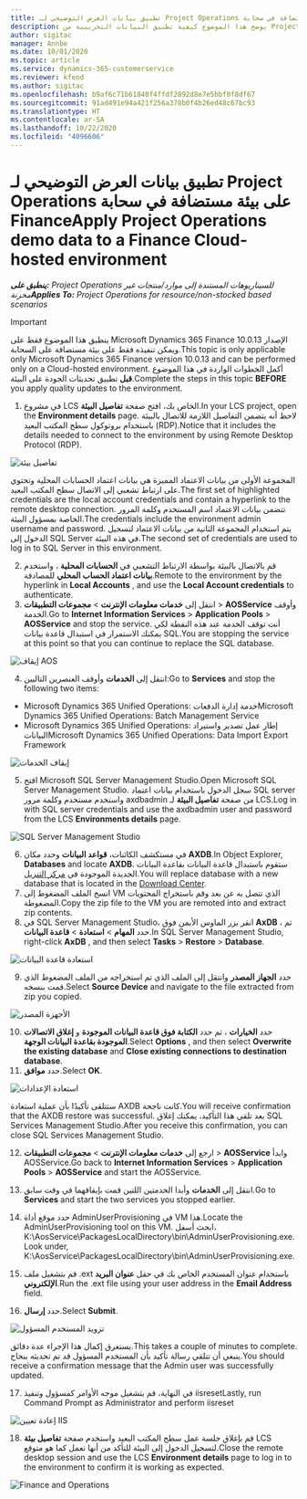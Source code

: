 ```yaml
---
title: تطبيق بيانات العرض التوضيحي لـ Project Operations على بيئة مستضافة في سحابة Finance
description: يوضح هذا الموضوع كيفية تطبيق البيانات التجريبية من Project Operations إلى بيئة Dynamics 365 Finance المستضافة على السحابة.
author: sigitac
manager: Annbe
ms.date: 10/01/2020
ms.topic: article
ms.service: dynamics-365-customerservice
ms.reviewer: kfend
ms.author: sigitac
ms.openlocfilehash: b9af6c71b61840f4ffdf2892d8e7e5bbf0f8df67
ms.sourcegitcommit: 91ad491e94a421f256a378b0f4b26ed48c67bc93
ms.translationtype: HT
ms.contentlocale: ar-SA
ms.lasthandoff: 10/22/2020
ms.locfileid: "4096606"
---
```

# <a name="apply-project-operations-demo-data-to-a-finance-cloud-hosted-environment"></a><span data-ttu-id="14907-103">تطبيق بيانات العرض التوضيحي لـ Project Operations على بيئة مستضافة في سحابة Finance</span><span class="sxs-lookup"><span data-stu-id="14907-103">Apply Project Operations demo data to a Finance Cloud-hosted environment</span></span>

<span data-ttu-id="14907-104">_**ينطبق على:** Project Operations للسيناريوهات المستندة إلى موارد/منتجات غير مخزنة‬_</span><span class="sxs-lookup"><span data-stu-id="14907-104">_**Applies To:** Project Operations for resource/non-stocked based scenarios_</span></span>

> [!IMPORTANT]
> <span data-ttu-id="14907-105">ينطبق هذا الموضوع فقط على Microsoft Dynamics 365 Finance الإصدار 10.0.13 ويمكن تنفيذه فقط على بيئة مستضافة على السحابة.</span><span class="sxs-lookup"><span data-stu-id="14907-105">This topic is only applicable only Microsoft Dynamics 365 Finance version 10.0.13 and can be performed only on a Cloud-hosted environment.</span></span> <span data-ttu-id="14907-106">أكمل الخطوات الواردة في هذا الموضوع **قبل** تطبيق تحديثات الجودة على البيئة.</span><span class="sxs-lookup"><span data-stu-id="14907-106">Complete the steps in this topic **BEFORE** you apply quality updates to the environment.</span></span>

1. <span data-ttu-id="14907-107">في مشروع LCS الخاص بك، افتح صفحة **تفاصيل البيئة**.</span><span class="sxs-lookup"><span data-stu-id="14907-107">In your LCS project, open the **Environment details** page.</span></span> <span data-ttu-id="14907-108">لاحظ أنه يتضمن التفاصيل اللازمة للاتصال بالبيئة باستخدام بروتوكول سطح المكتب البعيد (RDP).</span><span class="sxs-lookup"><span data-stu-id="14907-108">Notice that it includes the details needed to connect to the environment by using Remote Desktop Protocol (RDP).</span></span>

![تفاصيل بيئة ](./media/1EnvironmentDetails.png)

<span data-ttu-id="14907-110">المجموعة الأولى من بيانات الاعتماد المميزة هي بيانات اعتماد الحسابات المحلية وتحتوي على ارتباط تشعبي إلى الاتصال سطح المكتب البعيد.</span><span class="sxs-lookup"><span data-stu-id="14907-110">The first set of highlighted credentials are the local account credentials and contain a hyperlink to the remote desktop connection.</span></span> <span data-ttu-id="14907-111">تتضمن بيانات الاعتماد اسم المستخدم وكلمة المرور الخاصة بمسؤول البيئة.</span><span class="sxs-lookup"><span data-stu-id="14907-111">The credentials include the environment admin username and password.</span></span> <span data-ttu-id="14907-112">يتم استخدام المجموعة الثانية من بيانات الاعتماد لتسجيل الدخول إلى SQL Server في هذه البيئة.</span><span class="sxs-lookup"><span data-stu-id="14907-112">The second set of credentials are used to log in to SQL Server in this environment.</span></span>

2. <span data-ttu-id="14907-113">قم بالاتصال بالبيئة بواسطة الارتباط التشعبي في **الحسابات المحلية** ، واستخدم **بيانات اعتماد الحساب المحلي** للمصادقة.</span><span class="sxs-lookup"><span data-stu-id="14907-113">Remote to the environment by the hyperlink in **Local Accounts** , and use the **Local Account credentials** to authenticate.</span></span>
3. <span data-ttu-id="14907-114">انتقل إلى **خدمات معلومات الإنترنت** > **مجموعات التطبيقات** > **AOSService** وأوقف الخدمة.</span><span class="sxs-lookup"><span data-stu-id="14907-114">Go to **Internet Information Services** > **Application Pools** > **AOSService** and stop the service.</span></span> <span data-ttu-id="14907-115">أنت توقف الخدمة عند هذه النقطة لكي يمكنك الاستمرار في استبدال قاعدة بيانات SQL.</span><span class="sxs-lookup"><span data-stu-id="14907-115">You are stopping the service at this point so that you can continue to replace the SQL database.</span></span>

![إيقاف AOS](./media/2StopAOS.png)

4. <span data-ttu-id="14907-117">انتقل إلى **الخدمات** وأوقف العنصرين التاليين:</span><span class="sxs-lookup"><span data-stu-id="14907-117">Go to **Services** and stop the following two items:</span></span>

- <span data-ttu-id="14907-118">Microsoft Dynamics 365 Unified Operations: خدمة إدارة الدفعات</span><span class="sxs-lookup"><span data-stu-id="14907-118">Microsoft Dynamics 365 Unified Operations: Batch Management Service</span></span>
- <span data-ttu-id="14907-119">Microsoft Dynamics 365 Unified Operations: إطار عمل تصدير واستيراد البيانات</span><span class="sxs-lookup"><span data-stu-id="14907-119">Microsoft Dynamics 365 Unified Operations: Data Import Export Framework</span></span>

![إيقاف الخدمات](./media/3StopServices.png)

5. <span data-ttu-id="14907-121">افتح Microsoft SQL Server Management Studio.</span><span class="sxs-lookup"><span data-stu-id="14907-121">Open Microsoft SQL Server Management Studio.</span></span> <span data-ttu-id="14907-122">سجل الدخول باستخدام بيانات اعتماد SQL server واستخدم مستخدم وكلمة مرور axdbadmin من صفحة **تفاصيل البيئة** لـ LCS.</span><span class="sxs-lookup"><span data-stu-id="14907-122">Log in with SQL server credentials and use the axdbadmin user and password from the LCS **Environments details** page.</span></span>

![SQL Server Management Studio](./media/4SSMS.png)

6. <span data-ttu-id="14907-124">في مستكشف الكائنات، **قواعد البيانات** وحدد مكان **AXDB**.</span><span class="sxs-lookup"><span data-stu-id="14907-124">In Object Explorer, **Databases** and locate **AXDB**.</span></span> <span data-ttu-id="14907-125">ستقوم باستبدال قاعدة البيانات بقاعدة البيانات الجديدة الموجودة في [مركز التنزيل](https://download.microsoft.com/download/1/a/3/1a314bd2-b082-4a87-abdc-1ba26c92b63d/ProjOpsDemoDataFOGARelease.zip).</span><span class="sxs-lookup"><span data-stu-id="14907-125">You will replace database with a new database that is located in the [Download Center](https://download.microsoft.com/download/1/a/3/1a314bd2-b082-4a87-abdc-1ba26c92b63d/ProjOpsDemoDataFOGARelease.zip).</span></span> 
7. <span data-ttu-id="14907-126">انسخ الملف المضغوط إلى VM الذي تتصل به عن بعد وقم باستخراج المحتويات المضغوطة.</span><span class="sxs-lookup"><span data-stu-id="14907-126">Copy the zip file to the VM you are remoted into and extract zip contents.</span></span>
8. <span data-ttu-id="14907-127">في SQL Server Management Studio، انقر بزر الماوس الأيمن فوق **AxDB** ، ثم حدد **المهام** > **استعادة** > **قاعدة البيانات**.</span><span class="sxs-lookup"><span data-stu-id="14907-127">In SQL Server Management Studio, right-click **AxDB** , and then select **Tasks** > **Restore** > **Database**.</span></span>

![استعادة قاعدة البيانات](./media/5RestoreDatabase.png)

9. <span data-ttu-id="14907-129">حدد **الجهاز المصدر** وانتقل إلى الملف الذي تم استخراجه من الملف المضغوط الذي قمت بنسخه.</span><span class="sxs-lookup"><span data-stu-id="14907-129">Select **Source Device** and navigate to the file extracted from zip you copied.</span></span>

![الأجهزة المصدر](./media/6SourceDevice.png)

10. <span data-ttu-id="14907-131">حدد **الخيارات** ، ثم حدد **الكتابة فوق قاعدة البيانات الموجودة** و **إغلاق الاتصالات الموجودة بقاعدة البيانات الوجهة**.</span><span class="sxs-lookup"><span data-stu-id="14907-131">Select **Options** , and then select **Overwrite the existing database** and **Close existing connections to destination database**.</span></span> 
11. <span data-ttu-id="14907-132">حدد **موافق**.</span><span class="sxs-lookup"><span data-stu-id="14907-132">Select **OK**.</span></span>

![استعادة الإعدادات](./media/7RestoreSetting.png)

<span data-ttu-id="14907-134">ستتلقى تأكيدًا بأن عملية استعادة AXDB كانت ناجحة.</span><span class="sxs-lookup"><span data-stu-id="14907-134">You will receive confirmation that the AXDB restore was successful.</span></span> <span data-ttu-id="14907-135">بعد تلقي هذا التأكيد، يمكنك إغلاق SQL Services Management Studio.</span><span class="sxs-lookup"><span data-stu-id="14907-135">After you receive this confirmation, you can close SQL Services Management Studio.</span></span>

12. <span data-ttu-id="14907-136">ارجع إلى **خدمات معلومات الإنترنت** > **مجموعات التطبيقات** > **AOSService** وابدأ AOSService.</span><span class="sxs-lookup"><span data-stu-id="14907-136">Go back to **Internet Information Services** > **Application Pools** > **AOSService** and start the AOSService.</span></span>
13. <span data-ttu-id="14907-137">انتقل إلى **الخدمات** وأبدا الخدمتين اللتين قمت بإيقافهما في وقت سابق.</span><span class="sxs-lookup"><span data-stu-id="14907-137">Go to **Services** and start the two services you stopped earlier.</span></span>

14. <span data-ttu-id="14907-138">حدد موقع أداة AdminUserProvisioning في VM هذا.</span><span class="sxs-lookup"><span data-stu-id="14907-138">Locate the AdminUserProvisioning tool on this VM.</span></span> <span data-ttu-id="14907-139">ابحث أسفل، K:\AosService\PackagesLocalDirectory\bin\AdminUserProvisioning.exe.</span><span class="sxs-lookup"><span data-stu-id="14907-139">Look under, K:\AosService\PackagesLocalDirectory\bin\AdminUserProvisioning.exe.</span></span>
15. <span data-ttu-id="14907-140">قم بتشغيل ملف .ext باستخدام عنوان المستخدم الخاص بك في حقل **عنوان البريد الإلكتروني**.</span><span class="sxs-lookup"><span data-stu-id="14907-140">Run the .ext file using your user address in the **Email Address** field.</span></span> 
16. <span data-ttu-id="14907-141">حدد **إرسال**.</span><span class="sxs-lookup"><span data-stu-id="14907-141">Select **Submit**.</span></span>

![تزويد المستخدم المسؤول](./media/8AdminUserProvisioning.png)

<span data-ttu-id="14907-143">يستغرق إكمال هذا الإجراء عدة دقائق.</span><span class="sxs-lookup"><span data-stu-id="14907-143">This takes a couple of minutes to complete.</span></span> <span data-ttu-id="14907-144">ينبغي أن تتلقي رسالة تأكيد بأن المستخدم المسؤول قد تم تحديثه بنجاح.</span><span class="sxs-lookup"><span data-stu-id="14907-144">You should receive a confirmation message that the Admin user was successfully updated.</span></span>

17. <span data-ttu-id="14907-145">في النهاية، قم بتشغيل موجه الأوامر كمسؤول وتنفيذ iisreset</span><span class="sxs-lookup"><span data-stu-id="14907-145">Lastly, run Command Prompt as Administrator and perform iisreset</span></span>

![إعادة تعيين IIS](./media/9IISReset.png)

18. <span data-ttu-id="14907-147">قم بإغلاق جلسة عمل سطح المكتب البعيد واستخدم صفحة **تفاصيل بيئة** LCS لتسجيل الدخول إلى البيئة للتأكد من أنها تعمل كما هو متوقع.</span><span class="sxs-lookup"><span data-stu-id="14907-147">Close the remote desktop session and use the LCS **Environment details** page to log in to the environment to confirm it is working as expected.</span></span>

![Finance and Operations](./media/10FinanceAndOperations.png)
